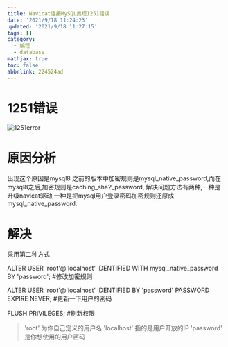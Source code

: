 ```yaml
---
title: Navicat连接MySQL出现1251错误
date: '2021/9/18 11:24:23'
updated: '2021/9/18 11:27:15'
tags: []
category:
  - 编程
  - database
mathjax: true
toc: false
abbrlink: 224524ad
---
```

# 1251错误
![1251error](https://cdn.jsdelivr.net/gh/JNhua/blog_images/img/20210918112513.png)
<!--more-->
# 原因分析
出现这个原因是mysql8 之前的版本中加密规则是mysql_native_password,而在mysql8之后,加密规则是caching_sha2_password, 解决问题方法有两种,一种是升级navicat驱动,一种是把mysql用户登录密码加密规则还原成mysql_native_password. 
# 解决
采用第二种方式

ALTER USER 'root'@'localhost' IDENTIFIED WITH mysql_native_password BY 'password'; #修改加密规则 

ALTER USER 'root'@'localhost' IDENTIFIED BY 'password' PASSWORD EXPIRE NEVER; #更新一下用户的密码 

FLUSH PRIVILEGES; #刷新权限 

> 'root'   为你自己定义的用户名
'localhost' 指的是用户开放的IP
'password' 是你想使用的用户密码
